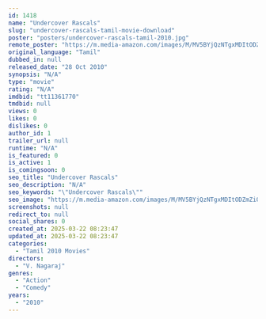```yaml
---
id: 1418
name: "Undercover Rascals"
slug: "undercover-rascals-tamil-movie-download"
poster: "posters/undercover-rascals-tamil-2010.jpg"
remote_poster: "https://m.media-amazon.com/images/M/MV5BYjQzNTgxMDItODZmZi00NWQyLTlhYmUtOThhYzJkN2RjZjY1XkEyXkFqcGdeQXVyMzYxOTQ3MDg@._V1_SX300.jpg"
original_language: "Tamil"
dubbed_in: null
released_date: "28 Oct 2010"
synopsis: "N/A"
type: "movie"
rating: "N/A"
imdbid: "tt11361770"
tmdbid: null
views: 0
likes: 0
dislikes: 0
author_id: 1
trailer_url: null
runtime: "N/A"
is_featured: 0
is_active: 1
is_comingsoon: 0
seo_title: "Undercover Rascals"
seo_description: "N/A"
seo_keywords: "\"Undercover Rascals\""
seo_image: "https://m.media-amazon.com/images/M/MV5BYjQzNTgxMDItODZmZi00NWQyLTlhYmUtOThhYzJkN2RjZjY1XkEyXkFqcGdeQXVyMzYxOTQ3MDg@._V1_SX300.jpg"
screenshots: null
redirect_to: null
social_shares: 0
created_at: 2025-03-22 08:23:47
updated_at: 2025-03-22 08:23:47
categories:
  - "Tamil 2010 Movies"
directors:
  - "V. Nagaraj"
genres:
  - "Action"
  - "Comedy"
years:
  - "2010"
---
```

